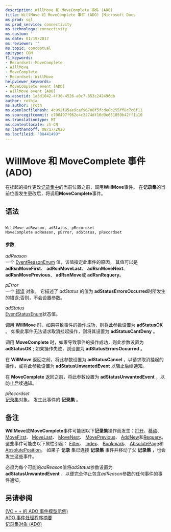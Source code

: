 ```yaml
---
description: WillMove 和 MoveComplete 事件 (ADO)
title: WillMove 和 MoveComplete 事件 (ADO) |Microsoft Docs
ms.prod: sql
ms.prod_service: connectivity
ms.technology: connectivity
ms.custom: ''
ms.date: 01/19/2017
ms.reviewer: ''
ms.topic: conceptual
apitype: COM
f1_keywords:
- Recordset::MoveComplete
- WillMove
- MoveComplete
- Recordset::WillMove
helpviewer_keywords:
- MoveComplete event [ADO]
- WillMove event [ADO]
ms.assetid: 1a3d1042-4f30-4526-a0c7-853c242496db
author: rothja
ms.author: jroth
ms.openlocfilehash: 4c992f95ae9caf96708f5fcde0c255ff8c7c6f11
ms.sourcegitcommit: e700497f962e4c2274df16d9e651059b42ff1a10
ms.translationtype: MT
ms.contentlocale: zh-CN
ms.lasthandoff: 08/17/2020
ms.locfileid: "88441499"
---
```

# <a name="willmove-and-movecomplete-events-ado"></a>WillMove 和 MoveComplete 事件 (ADO)
在挂起的操作更改[记录集中](../../../ado/reference/ado-api/recordset-object-ado.md)的当前位置之前，调用**WillMove**事件。 在**记录集**的当前位置发生更改后，将调用**MoveComplete**事件。  
  
## <a name="syntax"></a>语法  
  
```  
  
WillMove adReason, adStatus, pRecordset  
MoveComplete adReason, pError, adStatus, pRecordset  
```  
  
#### <a name="parameters"></a>参数  
 *adReason*  
 一个 [EventReasonEnum](../../../ado/reference/ado-api/eventreasonenum.md) 值，该值指定此事件的原因。 其值可以是 **adRsnMoveFirst**、 **adRsnMoveLast**、 **adRsnMoveNext**、 **adRsnMovePrevious**、 **adRsnMove**或 **adRsnRequery**。  
  
 *pError*  
 一个 [错误](../../../ado/reference/ado-api/error-object.md) 对象。 它描述了 *adStatus* 的值为 **adStatusErrorsOccurred**时所发生的错误;否则，不会设置参数。  
  
 *adStatus*  
 [EventStatusEnum](../../../ado/reference/ado-api/eventstatusenum.md)状态值。  
  
 调用 **WillMove** 时，如果导致事件的操作成功，则将此参数设置为 **adStatusOK** 。 如果此事件无法请求取消挂起操作，则将其设置为 **adStatusCantDeny** 。  
  
 调用 **MoveComplete** 时，如果导致事件的操作成功，则此参数设置为 **adStatusOK** ; 如果操作失败，则设置为 **adStatusErrorsOccurred** 。  
  
 在 **WillMove** 返回之前，将此参数设置为 **adStatusCancel** ，以请求取消挂起的操作，或将此参数设置为 **adStatusUnwantedEvent** 以阻止后续通知。  
  
 在 **MoveComplete** 返回之前，将此参数设置为 **adStatusUnwantedEvent** ，以防止后续通知。  
  
 *pRecordset*  
 [记录集](../../../ado/reference/ado-api/recordset-object-ado.md)对象。 发生此事件的 **记录集** 。  
  
## <a name="remarks"></a>备注  
 **WillMove**或**MoveComplete**事件可能因以下**记录集**操作而发生：[打开](../../../ado/reference/ado-api/open-method-ado-recordset.md)、[移动](../../../ado/reference/ado-api/move-method-ado.md)、 [MoveFirst](../../../ado/reference/ado-api/movefirst-movelast-movenext-and-moveprevious-methods-ado.md)、 [MoveLast](../../../ado/reference/ado-api/movefirst-movelast-movenext-and-moveprevious-methods-ado.md)、 [MoveNext](../../../ado/reference/ado-api/movefirst-movelast-movenext-and-moveprevious-methods-ado.md)、 [MovePrevious](../../../ado/reference/ado-api/movefirst-movelast-movenext-and-moveprevious-methods-ado.md)、 [AddNew](../../../ado/reference/ado-api/addnew-method-ado.md)和[Requery](../../../ado/reference/ado-api/requery-method.md)。 这些事件可能由以下属性引起： [Filter](../../../ado/reference/ado-api/filter-property.md)、 [Index](../../../ado/reference/ado-api/index-property.md)、 [Bookmark](../../../ado/reference/ado-api/bookmark-property-ado.md)、 [AbsolutePage](../../../ado/reference/ado-api/absolutepage-property-ado.md)和 [AbsolutePosition](../../../ado/reference/ado-api/absoluteposition-property-ado.md)。 如果子 **记录** 集已连接 **记录集** 事件并移动了父 **记录集** ，也会发生这些事件。  
  
 必须为每个可能的*adReason*值将*adStatus*参数设置为**adStatusUnwantedEvent** ，以便完全停止包含*adReason*参数的任何事件的事件通知。  
  
## <a name="see-also"></a>另请参阅  
 [ (VC + + 的 ADO 事件模型示例) ](../../../ado/reference/ado-api/ado-events-model-example-vc.md)   
 [ADO 事件处理程序摘要](../../../ado/guide/data/ado-event-handler-summary.md)   
 [记录集对象 (ADO)](../../../ado/reference/ado-api/recordset-object-ado.md)
